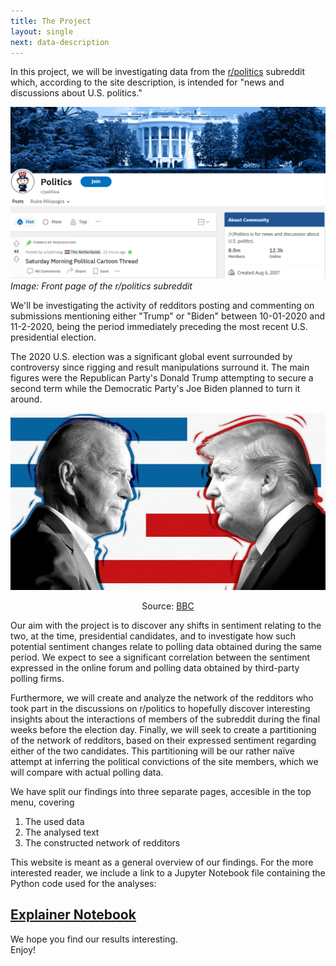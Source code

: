 ```yaml
---
title: The Project
layout: single
next: data-description
---
```


In this project, we will be investigating data from the [r/politics](https://www.reddit.com/r/politics/) subreddit which, according to the site description, is intended for "news and discussions about U.S. politics."

![](/images/r-politics_frontpage.png)
*Image: Front page of the r/politics subreddit*


We'll be investigating the activity of redditors posting and commenting on submissions mentioning either "Trump" or "Biden" between 10-01-2020 and 11-2-2020, being the period immediately preceding the most recent U.S. presidential election. 

The 2020 U.S. election was a significant global event surrounded by controversy since rigging and result manipulations surround it. The main figures were the Republican Party's Donald Trump attempting to secure a second term while the Democratic Party's Joe Biden planned to turn it around. 

![](/images/Trump_vs_Biden.png)

<div align="center">Source: <a href="https://www.bbc.com/pidgin/world-53771761/">BBC </a></div>


Our aim with the project is to discover any shifts in sentiment relating to the two, at the time, presidential candidates, and to investigate how such potential sentiment changes relate to polling data obtained during the same period. We expect to see a significant correlation between the sentiment expressed in the online forum and polling data obtained by third-party polling firms. 

Furthermore, we will create and analyze the network of the redditors who took part in the discussions on r/politics to hopefully discover interesting insights about the interactions of members of the subreddit during the final weeks before the election day. Finally, we will seek to create a partitioning of the network of redditors, based on their expressed sentiment regarding either of the two candidates. This partitioning will be our rather naïve attempt at inferring the political convictions of the site members, which we will compare with actual polling data.

We have split our findings into three separate pages, accesible in the top menu, covering
1. The used data
2. The analysed text 
3. The constructed network of redditors

This website is meant as a general overview of our findings. For the more interested reader, we include a link to a Jupyter Notebook file containing the Python code used for the analyses:
## [Explainer Notebook](Explainer_Notebook_Final.html)

We hope you find our results interesting. <br>
Enjoy!

